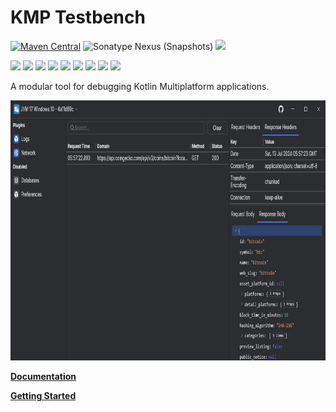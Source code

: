 KMP Testbench
===

[![Maven Central](https://img.shields.io/maven-central/v/org.drewcarlson.testbench/desktop?label=maven&color=blue)](https://central.sonatype.com/search?q=desktop-*&namespace=org.drewcarlson.testbench)
![Sonatype Nexus (Snapshots)](https://img.shields.io/nexus/s/org.drewcarlson.testbench/desktop?server=https%3A%2F%2Fs01.oss.sonatype.org)
![](https://github.com/DrewCarlson/kmp-testbench/workflows/Tests/badge.svg)

![](https://img.shields.io/static/v1?label=&message=Platforms&color=grey)
![](https://img.shields.io/static/v1?label=&message=Js&color=blue)
![](https://img.shields.io/static/v1?label=&message=Jvm&color=blue)
![](https://img.shields.io/static/v1?label=&message=Linux&color=blue)
![](https://img.shields.io/static/v1?label=&message=macOS&color=blue)
![](https://img.shields.io/static/v1?label=&message=Windows&color=blue)
![](https://img.shields.io/static/v1?label=&message=iOS&color=blue)
![](https://img.shields.io/static/v1?label=&message=tvOS&color=blue)
![](https://img.shields.io/static/v1?label=&message=watchOS&color=blue)

A modular tool for debugging Kotlin Multiplatform applications.

<img src="img/screenshot.png" width="805px" height="416px">


**[Documentation](https://drewcarlson.github.io/kmp-testbench/latest/)**

**[Getting Started](https://drewcarlson.github.io/kmp-testbench/latest/getting-started/)**

